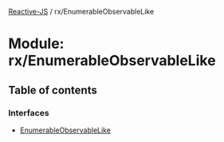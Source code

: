 [Reactive-JS](../README.md) / rx/EnumerableObservableLike

# Module: rx/EnumerableObservableLike

## Table of contents

### Interfaces

- [EnumerableObservableLike](../interfaces/rx_EnumerableObservableLike.EnumerableObservableLike.md)
